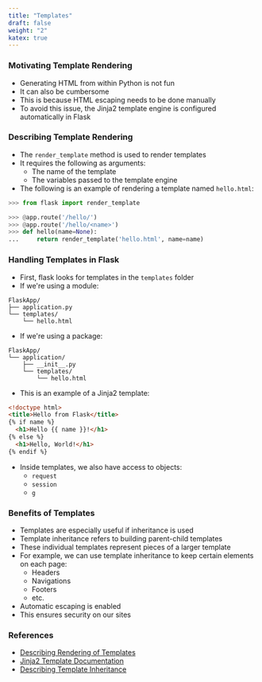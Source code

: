 ```yaml
---
title: "Templates"
draft: false
weight: "2"
katex: true
---
```


### Motivating Template Rendering
- Generating HTML from within Python is not fun
- It can also be cumbersome
- This is because HTML escaping needs to be done manually
- To avoid this issue, the Jinja2 template engine is configured automatically in Flask

### Describing Template Rendering
- The `render_template` method is used to render templates
- It requires the following as arguments:
	- The name of the template
	- The variables passed to the template engine
- The following is an example of rendering a template named `hello.html`:

```python
>>> from flask import render_template

>>> @app.route('/hello/')
>>> @app.route('/hello/<name>')
>>> def hello(name=None):
...     return render_template('hello.html', name=name)
```

### Handling Templates in Flask
- First, flask looks for templates in the `templates` folder
- If we're using a module:

```
FlaskApp/
├── application.py
└── templates/
    └── hello.html
```

- If we're using a package:

```
FlaskApp/
└── application/
    ├── __init__.py
    └── templates/
        └── hello.html
```

- This is an example of a Jinja2 template:

```html
<!doctype html>
<title>Hello from Flask</title>
{% if name %}
  <h1>Hello {{ name }}!</h1>
{% else %}
  <h1>Hello, World!</h1>
{% endif %}
```

- Inside templates, we also have access to objects:
	- `request`
	- `session`
	- `g`

### Benefits of Templates
- Templates are especially useful if inheritance is used
- Template inheritance refers to building parent-child templates
- These individual templates represent pieces of a larger template
- For example, we can use template inheritance to keep certain elements on each page:
	- Headers
	- Navigations
	- Footers
	- etc.
- Automatic escaping is enabled
- This ensures security on our sites

### References
- [Describing Rendering of Templates](https://flask.palletsprojects.com/en/1.1.x/quickstart/#rendering-templates)
- [Jinja2 Template Documentation](https://jinja.palletsprojects.com/en/2.11.x/templates/)
- [Describing Template Inheritance](https://flask.palletsprojects.com/en/1.1.x/patterns/templateinheritance/#template-inheritance)
